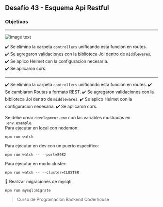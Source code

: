 ## Desafio 43 - Esquema Api Restful

### Objetivos

---

![image text](https://raw.githubusercontent.com/AlejandroD-A/Coderhouse-desafios/main/43-esquema%20api%20restful/consigna-43.PNG)

:heavy_check_mark: Se elimino la carpeta `controllers` unificando esta funcion en routes.  
:heavy_check_mark: Se agregaron validaciones con la biblioteca Joi dentro de `middlewares`.  
:heavy_check_mark: Se aplico Helmet con la configuracion necesaria.  
:heavy_check_mark: Se aplicaron cors.

---

:heavy_check_mark: Se elimino la carpeta `controllers` unificando esta funcion en routes.
:heavy_check_mark: Se cambiaron Routas a formato REST.
:heavy_check_mark: Se agregaron validaciones con la biblioteca Joi dentro de `middlewares`.
:heavy_check_mark: Se aplico Helmet con la configuracion necesaria.
:heavy_check_mark: Se aplicaron cors.

Se debe crear `development.env` con las variables mostradas en `.env.example`.  
Para ejecutar en local con nodemon:

```
npm run watch
```

Para ejecutar en dev con un puerto especifico:

```
npm run watch -- --port=8082
```

Para ejecutar en modo cluster:

```
npm run watch -- --cluster=CLUSTER
```

:seedling: Realizar migraciones de mysql:

```
npm run mysql:migrate
```

> Curso de Programacion Backend Coderhouse
